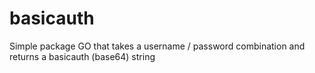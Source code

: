 # basicauth
Simple package GO that takes a username / password combination and returns a basicauth (base64) string
